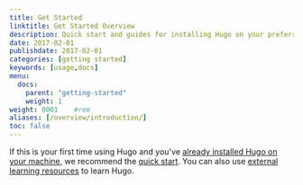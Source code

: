 ```yaml
---
title: Get Started
linktitle: Get Started Overview
description: Quick start and guides for installing Hugo on your preferred operating system.
date: 2017-02-01
publishdate: 2017-02-01
categories: [getting started]
keywords: [usage,docs]
menu:
  docs:
    parent: "getting-started"
    weight: 1
weight: 0001	#rem
aliases: [/overview/introduction/]
toc: false
---
```


If this is your first time using Hugo and you've [already installed Hugo on your machine][installed], we recommend the [quick start][]. You can also use [external learning resources][] to learn Hugo.

[installed]: /getting-started/installing/
[quick start]: /getting-started/quick-start/
[external learning resources]: /getting-started/external-learning-resources/
